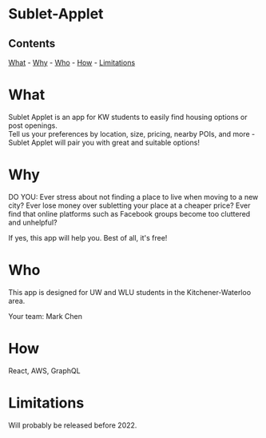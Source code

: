 # Sublet-Applet

## Contents  
[What](#what)  - [Why](#why)  - [Who](#who)  - [How](#how)  - [Limitations](#limitations)

# What
Sublet Applet is an app for KW students to easily find housing options or post openings.  
Tell us your preferences by location, size, pricing, nearby POIs, and more - Sublet Applet will pair you with great and suitable options!

# Why
DO YOU:
Ever stress about not finding a place to live when moving to a new city?
Ever lose money over subletting your place at a cheaper price?
Ever find that online platforms such as Facebook groups become too cluttered and unhelpful?

If yes, this app will help you. Best of all, it's free!

# Who
This app is designed for UW and WLU students in the Kitchener-Waterloo area.

Your team:
Mark Chen

# How
React, AWS, GraphQL

# Limitations
Will probably be released before 2022.

